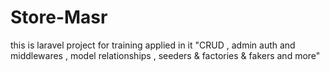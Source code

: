 # Store-Masr
this is laravel project for training applied in it "CRUD , admin auth and middlewares , model relationships , seeders &amp; factories &amp; fakers and more"
